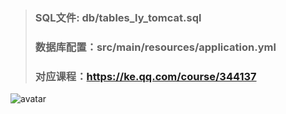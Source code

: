 > ### SQL文件: db/tables_ly_tomcat.sql
> ### 数据库配置：src/main/resources/application.yml
> ### 对应课程：https://ke.qq.com/course/344137
![avatar](https://github.com/lizhenliang/Shell-Python-Document/blob/master/%E8%81%94%E7%B3%BB%E6%96%B9%E5%BC%8F.jpg)
